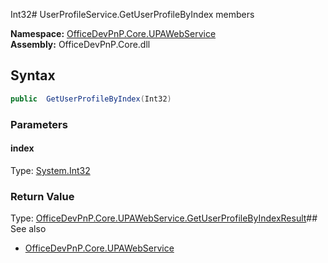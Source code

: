 Int32# UserProfileService.GetUserProfileByIndex members
  

**Namespace:** [OfficeDevPnP.Core.UPAWebService](OfficeDevPnP.Core.UPAWebService.md)  
**Assembly:** OfficeDevPnP.Core.dll  
## Syntax
```C#
public  GetUserProfileByIndex(Int32)
```
### Parameters
#### index
Type: [System.Int32](System.Int32.md) 
#### 
### Return Value
Type: [OfficeDevPnP.Core.UPAWebService.GetUserProfileByIndexResult](OfficeDevPnP.Core.UPAWebService.GetUserProfileByIndexResult.md)## See also
- [OfficeDevPnP.Core.UPAWebService](OfficeDevPnP.Core.UPAWebService.md)

